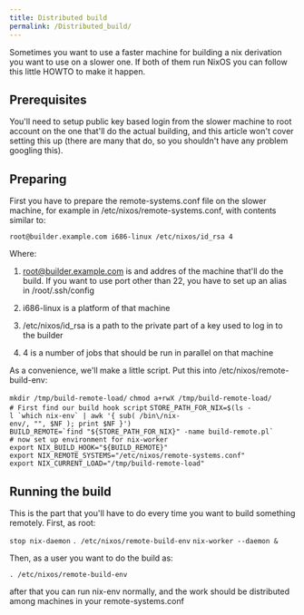 ```yaml
---
title: Distributed build
permalink: /Distributed_build/
---
```


Sometimes you want to use a faster machine for building a nix derivation you want to use on a slower one. If both of them run NixOS you can follow this little HOWTO to make it happen.

Prerequisites
-------------

You'll need to setup public key based login from the slower machine to root account on the one that'll do the actual building, and this article won't cover setting this up (there are many that do, so you shouldn't have any problem googling this).

Preparing
---------

First you have to prepare the remote-systems.conf file on the slower machine, for example in /etc/nixos/remote-systems.conf, with contents similar to:

`root@builder.example.com i686-linux /etc/nixos/id_rsa 4`

Where:

1. root@builder.example.com is and addres of the machine that'll do the build. If you want to use port other than 22, you have to set up an alias in /root/.ssh/config

2. i686-linux is a platform of that machine

3. /etc/nixos/id_rsa is a path to the private part of a key used to log in to the builder

4. 4 is a number of jobs that should be run in parallel on that machine

As a convenience, we'll make a little script. Put this into /etc/nixos/remote-build-env:

`mkdir /tmp/build-remote-load/`
`chmod a+rwX /tmp/build-remote-load/`
`# First find our build hook script`
`` STORE_PATH_FOR_NIX=$(ls -l `which nix-env` | awk '{ sub( /bin\/nix-env/, "", $NF ); print $NF }') ``
`` BUILD_REMOTE=`find "${STORE_PATH_FOR_NIX}" -name build-remote.pl` ``
`# now set up environment for nix-worker                    `
`export NIX_BUILD_HOOK="${BUILD_REMOTE}"`
`export NIX_REMOTE_SYSTEMS="/etc/nixos/remote-systems.conf"`
`export NIX_CURRENT_LOAD="/tmp/build-remote-load"`

Running the build
-----------------

This is the part that you'll have to do every time you want to build something remotely. First, as root:

`stop nix-daemon`
`. /etc/nixos/remote-build-env`
`nix-worker --daemon &`

Then, as a user you want to do the build as:

`. /etc/nixos/remote-build-env`

after that you can run nix-env normally, and the work should be distributed among machines in your remote-systems.conf